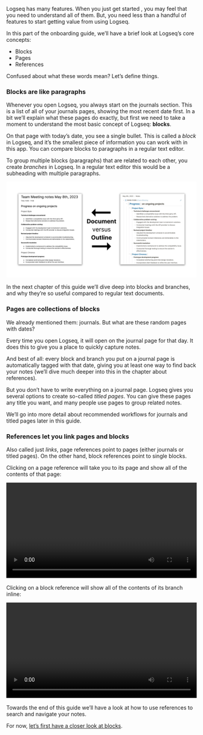 Logseq has many features. When you just get started , you may feel that you need to understand all of them. But, you need less than a handful of features to start getting value from using Logseq.

In this part of the onboarding guide, we’ll have a brief look at Logseq’s core concepts:

* Blocks
* Pages
* References

Confused about what these words mean? Let’s define things.

### Blocks are like paragraphs
Whenever you open Logseq, you always start on the journals section. This is a list of all of your journals pages, showing the most recent date first. In a bit we’ll explain what these pages do exactly, but first we need to take a moment to understand the most basic concept of Logseq: **blocks**.

On that page with today’s date, you see a single bullet. This is called a _block_ in Logseq, and it’s the smallest piece of information you can work with in this app. You can compare blocks to paragraphs in a regular text editor.

To group multiple blocks (paragraphs) that are related to each other, you create _branches_ in Logseq. In a regular text editor this would be a subheading with multiple paragraphs.

![](./assets/2_1_GoogleDocsVersusLogseqOutline.png)

In the next chapter of this guide we’ll dive deep into blocks and branches, and why they’re so useful compared to regular text documents.

### Pages are collections of blocks
We already mentioned them: journals. But what are these random pages with dates?

Every time you open Logseq, it will open on the journal page for that day. It does this to give you a place to quickly capture notes.

And best of all: every block and branch you put on a journal page is automatically tagged with that date, giving you at least one way to find back your notes (we’ll dive much deeper into this in the chapter about references).

But you don’t have to write everything on a journal page. Logseq gives you several options to create so-called _titled pages_. You can give these pages any title you want, and many people use pages to group related notes.

We’ll go into more detail about recommended workflows for journals and titled pages later in this guide.

### References let you link pages and blocks
Also called just _links_, page references point to pages (either journals or titled pages). On the other hand, block references point to single blocks.

Clicking on a page reference will take you to its page and show all of the contents of that page:

<video width="100%" controls>
  <source src="./assets/2_2_ClickPageRef.mp4" type="video/mp4">
</video>

Clicking on a block reference will show all of the contents of its branch inline:

<video width="100%" controls>
  <source src="./assets/2_3_ClickBlockRef.mp4" type="video/mp4">
</video>

Towards the end of this guide we’ll have a look at how to use references to search and navigate your notes.

For now, [let’s first have a closer look at blocks](./3.write-in-blocks-and-branches).